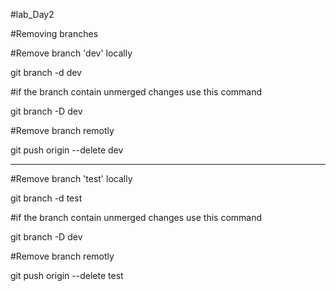 #lab_Day2


#Removing branches


#Remove branch 'dev' locally

git branch -d dev

#if the branch contain unmerged changes use this command

git branch -D dev


#Remove branch remotly

git push origin --delete dev

-----------------------------------------------------------

#Remove branch 'test' locally

git branch -d test

#if the branch contain unmerged changes use this command

git branch -D dev


#Remove branch remotly

git push origin --delete test




